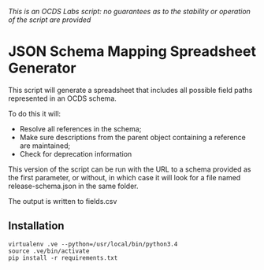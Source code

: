 *This is an OCDS Labs script: no guarantees as to the stability or operation of the script are provided*

# JSON Schema Mapping Spreadsheet Generator

This script will generate a spreadsheet that includes all possible field paths represented in an OCDS schema. 

To do this it will:

* Resolve all references in the schema;
* Make sure descriptions from the parent object containing a reference are maintained;
* Check for deprecation information

This version of the script can be run with the URL to a schema provided as the first parameter, or without, in which case it will look for a file named release-schema.json in the same folder.

The output is written to fields.csv


## Installation

```
virtualenv .ve --python=/usr/local/bin/python3.4
source .ve/bin/activate
pip install -r requirements.txt
```

